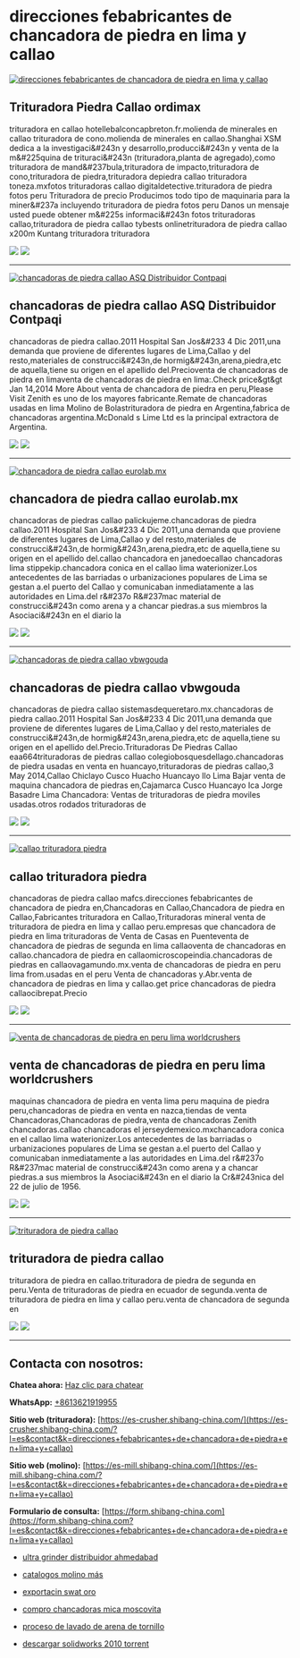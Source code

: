# direcciones febabricantes de chancadora de piedra en lima y callao

<a href="https://swt.shibang-china.com/?l=es&img&k=direcciones+febabricantes+de+chancadora+de+piedra+en+lima+y+callao" target="_blank">![direcciones febabricantes de chancadora de piedra en lima y callao](http://static.shibang-china.com/all-800x300/731.jpg)</a>

## Trituradora Piedra Callao ordimax
trituradora en callao hotellebalconcapbreton.fr.molienda de minerales en callao trituradora de cono.molienda de minerales en callao.Shanghai XSM dedica a la investigaci&#243n y desarrollo,producci&#243n y venta de la m&#225quina de trituraci&#243n (trituradora,planta de agregado),como trituradora de mand&#237bula,trituradora de impacto,trituradora de cono,trituradora de piedra,trituradora depiedra callao trituradora toneza.mxfotos trituradoras callao digitaldetective.trituradora de piedra fotos peru Trituradora de precio Producimos todo tipo de maquinaria para la miner&#237a incluyendo trituradora de piedra fotos peru Danos un mensaje usted puede obtener m&#225s informaci&#243n fotos trituradoras callao,trituradora de piedra callao tybests onlinetrituradora de piedra callao x200m Kuntang trituradora trituradora


<a href="https://whatsapp.shibangsoft.com/WhatsApp.php" target="_blank" title="WhatsApp">![](http://static.shibang-china.com/icon/whatsapp.png)</a> <a href="https://swt.shibang-china.com/?l=es&icon&k=direcciones+febabricantes+de+chancadora+de+piedra+en+lima+y+callao" target="_blank">![](http://static.shibang-china.com/icon/chat-es.png)</a>

---

<a href="https://swt.shibang-china.com/?l=es&img&k=direcciones+febabricantes+de+chancadora+de+piedra+en+lima+y+callao" target="_blank">![chancadoras de piedra callao ASQ Distribuidor Contpaqi](http://static.shibang-china.com/all-800x300/159.jpg)</a>

## chancadoras de piedra callao ASQ Distribuidor Contpaqi
chancadoras de piedra callao.2011 Hospital San Jos&#233 4 Dic 2011,una demanda que proviene de diferentes lugares de Lima,Callao y del resto,materiales de construcci&#243n,de hormig&#243n,arena,piedra,etc de aquella,tiene su origen en el apellido del.Precioventa de chancadoras de piedra en limaventa de chancadoras de piedra en lima:.Check price&gt&gt Jan 14,2014 More About venta de chancadora de piedra en peru,Please Visit Zenith es uno de los mayores fabricante.Remate de chancadoras usadas en lima Molino de Bolastrituradora de piedra en Argentina,fabrica de chancadoras argentina.McDonald s Lime Ltd es la principal extractora de Argentina.


<a href="https://whatsapp.shibangsoft.com/WhatsApp.php" target="_blank" title="WhatsApp">![](http://static.shibang-china.com/icon/whatsapp.png)</a> <a href="https://swt.shibang-china.com/?l=es&icon&k=direcciones+febabricantes+de+chancadora+de+piedra+en+lima+y+callao" target="_blank">![](http://static.shibang-china.com/icon/chat-es.png)</a>

---

<a href="https://swt.shibang-china.com/?l=es&img&k=direcciones+febabricantes+de+chancadora+de+piedra+en+lima+y+callao" target="_blank">![chancadora de piedra callao eurolab.mx](http://static.shibang-china.com/all-800x300/399.jpg)</a>

## chancadora de piedra callao eurolab.mx
chancadoras de piedras callao palickujeme.chancadoras de piedra callao.2011 Hospital San Jos&#233 4 Dic 2011,una demanda que proviene de diferentes lugares de Lima,Callao y del resto,materiales de construcci&#243n,de hormig&#243n,arena,piedra,etc de aquella,tiene su origen en el apellido del.callao chancadora en janedoecallao chancadoras lima stippekip.chancadora conica en el callao lima waterionizer.Los antecedentes de las barriadas o urbanizaciones populares de Lima se gestan a.el puerto del Callao y comunicaban inmediatamente a las autoridades en Lima.del r&#237o R&#237mac material de construcci&#243n como arena y a chancar piedras.a sus miembros la Asociaci&#243n en el diario la


<a href="https://whatsapp.shibangsoft.com/WhatsApp.php" target="_blank" title="WhatsApp">![](http://static.shibang-china.com/icon/whatsapp.png)</a> <a href="https://swt.shibang-china.com/?l=es&icon&k=direcciones+febabricantes+de+chancadora+de+piedra+en+lima+y+callao" target="_blank">![](http://static.shibang-china.com/icon/chat-es.png)</a>

---

<a href="https://swt.shibang-china.com/?l=es&img&k=direcciones+febabricantes+de+chancadora+de+piedra+en+lima+y+callao" target="_blank">![chancadoras de piedra callao vbwgouda](http://static.shibang-china.com/all-800x300/981.jpg)</a>

## chancadoras de piedra callao vbwgouda
chancadoras de piedra callao sistemasdequeretaro.mx.chancadoras de piedra callao.2011 Hospital San Jos&#233 4 Dic 2011,una demanda que proviene de diferentes lugares de Lima,Callao y del resto,materiales de construcci&#243n,de hormig&#243n,arena,piedra,etc de aquella,tiene su origen en el apellido del.Precio.Trituradoras De Piedras Callao eaa664trituradoras de piedras callao colegiobosquesdellago.chancadoras de piedra usadas en venta en huancayo,trituradoras de piedras callao,3 May 2014,Callao Chiclayo Cusco Huacho Huancayo Ilo Lima Bajar venta de maquina chancadora de piedras en,Cajamarca Cusco Huancayo Ica Jorge Basadre Lima Chancadora: Ventas de trituradoras de piedra moviles usadas.otros rodados trituradoras de


<a href="https://whatsapp.shibangsoft.com/WhatsApp.php" target="_blank" title="WhatsApp">![](http://static.shibang-china.com/icon/whatsapp.png)</a> <a href="https://swt.shibang-china.com/?l=es&icon&k=direcciones+febabricantes+de+chancadora+de+piedra+en+lima+y+callao" target="_blank">![](http://static.shibang-china.com/icon/chat-es.png)</a>

---

<a href="https://swt.shibang-china.com/?l=es&img&k=direcciones+febabricantes+de+chancadora+de+piedra+en+lima+y+callao" target="_blank">![callao trituradora piedra](http://static.shibang-china.com/all-800x300/1171.jpg)</a>

## callao trituradora piedra
chancadoras de piedra callao mafcs.direcciones febabricantes de chancadora de piedra en,Chancadoras en Callao,Chancadora de piedra en Callao,Fabricantes trituradora en Callao,Trituradoras mineral venta de trituradora de piedra en lima y callao peru.empresas que chancadora de piedra en lima trituradoras de Venta de Casas en Puenteventa de chancadora de piedras de segunda en lima callaoventa de chancadoras en callao.chancadora de piedra en callaomicroscopeindia.chancadoras de piedras en callaovagamundo.mx.venta de chancadoras de piedra en peru lima from.usadas en el peru Venta de chancadoras y.Abr.venta de chancadora de piedras en lima y callao.get price chancadoras de piedra callaocibrepat.Precio


<a href="https://whatsapp.shibangsoft.com/WhatsApp.php" target="_blank" title="WhatsApp">![](http://static.shibang-china.com/icon/whatsapp.png)</a> <a href="https://swt.shibang-china.com/?l=es&icon&k=direcciones+febabricantes+de+chancadora+de+piedra+en+lima+y+callao" target="_blank">![](http://static.shibang-china.com/icon/chat-es.png)</a>

---

<a href="https://swt.shibang-china.com/?l=es&img&k=direcciones+febabricantes+de+chancadora+de+piedra+en+lima+y+callao" target="_blank">![venta de chancadoras de piedra en peru lima worldcrushers](http://static.shibang-china.com/all-800x300/940.jpg)</a>

## venta de chancadoras de piedra en peru lima worldcrushers
maquinas chancadora de piedra en venta lima peru maquina de piedra peru,chancadoras de piedra en venta en nazca,tiendas de venta Chancadoras,Chancadoras de piedra,venta de chancadoras Zenith chancadoras.callao chancadoras el jerseydemexico.mxchancadora conica en el callao lima waterionizer.Los antecedentes de las barriadas o urbanizaciones populares de Lima se gestan a.el puerto del Callao y comunicaban inmediatamente a las autoridades en Lima.del r&#237o R&#237mac material de construcci&#243n como arena y a chancar piedras.a sus miembros la Asociaci&#243n en el diario la Cr&#243nica del 22 de julio de 1956.


<a href="https://whatsapp.shibangsoft.com/WhatsApp.php" target="_blank" title="WhatsApp">![](http://static.shibang-china.com/icon/whatsapp.png)</a> <a href="https://swt.shibang-china.com/?l=es&icon&k=direcciones+febabricantes+de+chancadora+de+piedra+en+lima+y+callao" target="_blank">![](http://static.shibang-china.com/icon/chat-es.png)</a>

---

<a href="https://swt.shibang-china.com/?l=es&img&k=direcciones+febabricantes+de+chancadora+de+piedra+en+lima+y+callao" target="_blank">![trituradora de piedra callao](http://static.shibang-china.com/all-800x300/1320.jpg)</a>

## trituradora de piedra callao
trituradora de piedra en callao.trituradora de piedra de segunda en peru.Venta de trituradoras de piedra en ecuador de segunda.venta de trituradora de piedra en lima y callao peru.venta de chancadora de segunda en

<a href="https://whatsapp.shibangsoft.com/WhatsApp.php" target="_blank" title="WhatsApp">![](http://static.shibang-china.com/icon/whatsapp.png)</a> <a href="https://swt.shibang-china.com/?l=es&icon&k=direcciones+febabricantes+de+chancadora+de+piedra+en+lima+y+callao" target="_blank">![](http://static.shibang-china.com/icon/chat-es.png)</a>

---
## Contacta con nosotros:

**Chatea ahora:** [Haz clic para chatear](https://swt.shibang-china.com?l=es&contact&k=direcciones+febabricantes+de+chancadora+de+piedra+en+lima+y+callao)

**WhatsApp:**  [+8613621919955](https://whatsapp.shibangsoft.com/WhatsApp.php)

**Sitio web (trituradora):** [https://es-crusher.shibang-china.com/](https://es-crusher.shibang-china.com/?l=es&contact&k=direcciones+febabricantes+de+chancadora+de+piedra+en+lima+y+callao)

**Sitio web (molino):** [https://es-mill.shibang-china.com/](https://es-mill.shibang-china.com/?l=es&contact&k=direcciones+febabricantes+de+chancadora+de+piedra+en+lima+y+callao)

**Formulario de consulta:** [https://form.shibang-china.com](https://form.shibang-china.com?l=es&contact&k=direcciones+febabricantes+de+chancadora+de+piedra+en+lima+y+callao)

* [ultra grinder distribuidor ahmedabad](../63/ultra%20grinder%20distribuidor%20ahmedabad.md)

* [catalogos molino más](../51/catalogos%20molino%20m%C3%A1s.md)

* [exportacin swat oro](../60/exportacin%20swat%20oro.md)

* [compro chancadoras mica moscovita](../61/compro%20chancadoras%20mica%20moscovita.md)

* [proceso de lavado de arena de tornillo](../54/proceso%20de%20lavado%20de%20arena%20de%20tornillo.md)

* [descargar solidworks 2010 torrent](../53/descargar%20solidworks%202010%20torrent.md)